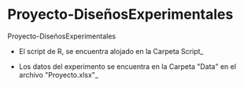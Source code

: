 # Proyecto-DiseñosExperimentales
 Proyecto-DiseñosExperimentales
 
* El script de R, se encuentra alojado en la Carpeta Script_
 
 * Los datos del experimento se encuentra en la Carpeta "Data" en el archivo "Proyecto.xlsx"_
